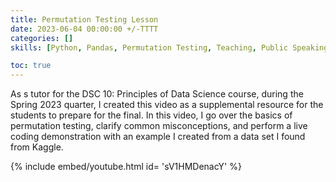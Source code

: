 ```yaml
---
title: Permutation Testing Lesson
date: 2023-06-04 00:00:00 +/-TTTT
categories: []
skills: [Python, Pandas, Permutation Testing, Teaching, Public Speaking]     # TAG names should always be lowercase

toc: true
---
```


As s tutor for the DSC 10: Principles of Data Science course, during the Spring 2023 quarter, I created this video as a supplemental resource for the students to prepare for the final.  In this video, I go over the basics of permutation testing, clarify common misconceptions, and perform a live coding demonstration with an example I created from a data set I found from Kaggle. 

{% include embed/youtube.html id= 'sV1HMDenacY' %}
